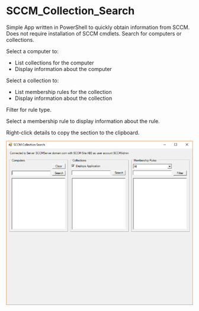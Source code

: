 # SCCM_Collection_Search
Simple App written in PowerShell to quickly obtain information from SCCM.
Does not require installation of SCCM cmdlets.
Search for computers or collections. 

Select a computer to:

* List collections for the computer
* Display information about the computer

Select a collection to:

* List membership rules for the collection
* Display information about the collection

Filter for rule type.

Select a membership rule to display information about the rule.

Right-click details to copy the section to the clipboard.

![Screenshot](/screenshot_0.png)

